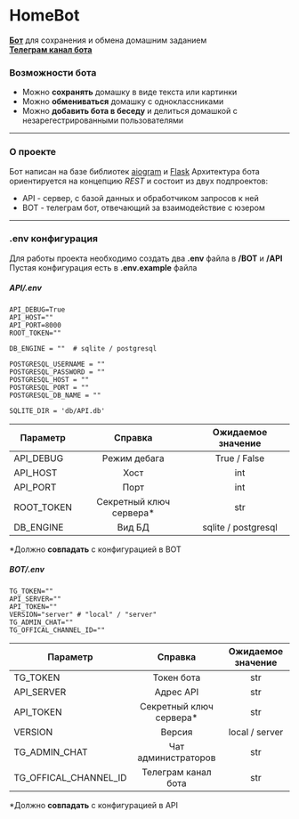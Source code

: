 # HomeBot


**[Бот](https://t.me/hw_assistant_bot)** для сохранения и обмена домашним заданием  
**[Телеграм канал бота](https://t.me/hw_assistant)**

### Возможности бота
* Можно **сохранять** домашку в виде текста или картинки
* Можно **обмениваться** домашку с одноклассниками
* Можно **добавить бота в беседу** и делиться домашкой с незарегестрированными пользователями
___
### О проекте
Бот написан на базе библиотек [aiogram](https://pypi.org/project/aiogram/) и [Flask](https://pypi.org/project/Flask/)
Архитектура бота ориентируется на концепцию _REST_ и состоит из двух подпроектов:
* API - сервер, с базой данных и обработчиком запросов к ней
* BOT - телеграм бот, отвечающий за взаимодействие с юзером
___
### .env конфигурация
Для работы проекта необходимо создать два **.env** файла в **/BOT** и **/API**
Пустая конфигурация есть в **.env.example** файла

##### API/.env
```
API_DEBUG=True
API_HOST=""
API_PORT=8000
ROOT_TOKEN=""

DB_ENGINE = ""  # sqlite / postgresql

POSTGRESQL_USERNAME = ""
POSTGRESQL_PASSWORD = ""
POSTGRESQL_HOST = ""
POSTGRESQL_PORT = ""
POSTGRESQL_DB_NAME = ""

SQLITE_DIR = 'db/API.db'
```
| Параметр   |         Справка         | Ожидаемое значение  |
| ---------- | :---------------------: | :-----------------: |
| API_DEBUG  |      Режим дебага       |    True / False     |
| API_HOST   |          Хост           |         int         |
| API_PORT   |          Порт           |         int         |
| ROOT_TOKEN | Секретный ключ сервера* |         str         |
| DB_ENGINE  |         Вид БД          | sqlite / postgresql |

*Должно **совпадать** с конфигурацией в BOT

##### BOT/.env
```
TG_TOKEN=""
API_SERVER=""
API_TOKEN=""
VERSION="server" # "local" / "server"
TG_ADMIN_CHAT=""
TG_OFFICAL_CHANNEL_ID=""
```
| Параметр              |         Справка         | Ожидаемое значение |
| --------------------- | :---------------------: | :----------------: |
| TG_TOKEN              |       Токен бота        |        str         |
| API_SERVER            |        Адрес API        |        str         |
| API_TOKEN             | Секретный ключ сервера* |        str         |
| VERSION               |         Версия          |   local / server   |
| TG_ADMIN_CHAT         |   Чат администраторов   |        str         |
| TG_OFFICAL_CHANNEL_ID |   Телеграм канал бота   |        str         |
*Должно **совпадать** с конфигурацией в API